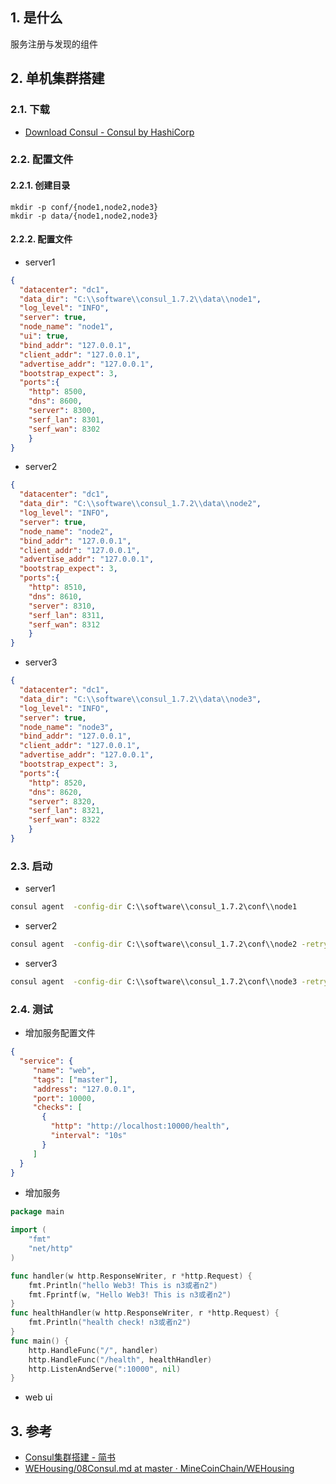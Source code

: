 ## 1. 是什么

服务注册与发现的组件

## 2. 单机集群搭建
### 2.1. 下载
- [Download Consul \- Consul by HashiCorp](https://www.consul.io/downloads.html)
### 2.2. 配置文件

#### 2.2.1. 创建目录

```
mkdir -p conf/{node1,node2,node3}
mkdir -p data/{node1,node2,node3}
```


#### 2.2.2. 配置文件
- server1

```json
{
  "datacenter": "dc1",
  "data_dir": "C:\\software\\consul_1.7.2\\data\\node1",
  "log_level": "INFO",
  "server": true,
  "node_name": "node1",
  "ui": true,
  "bind_addr": "127.0.0.1",
  "client_addr": "127.0.0.1",
  "advertise_addr": "127.0.0.1",
  "bootstrap_expect": 3,
  "ports":{
    "http": 8500,
    "dns": 8600,
    "server": 8300,
    "serf_lan": 8301,
    "serf_wan": 8302
    }
}

```

- server2

```json
{
  "datacenter": "dc1",
  "data_dir": "C:\\software\\consul_1.7.2\\data\\node2",
  "log_level": "INFO",
  "server": true,
  "node_name": "node2",
  "bind_addr": "127.0.0.1",
  "client_addr": "127.0.0.1",
  "advertise_addr": "127.0.0.1",
  "bootstrap_expect": 3,
  "ports":{
    "http": 8510,
    "dns": 8610,
    "server": 8310,
    "serf_lan": 8311,
    "serf_wan": 8312
    }
}

```


- server3

```json
{
  "datacenter": "dc1",
  "data_dir": "C:\\software\\consul_1.7.2\\data\\node3",
  "log_level": "INFO",
  "server": true,
  "node_name": "node3",
  "bind_addr": "127.0.0.1",
  "client_addr": "127.0.0.1",
  "advertise_addr": "127.0.0.1",
  "bootstrap_expect": 3,
  "ports":{
    "http": 8520,
    "dns": 8620,
    "server": 8320,
    "serf_lan": 8321,
    "serf_wan": 8322
    }
}

```


### 2.3. 启动

- server1
```bat
consul agent  -config-dir C:\\software\\consul_1.7.2\conf\\node1
```

- server2
```bat
consul agent  -config-dir C:\\software\\consul_1.7.2\conf\\node2 -retry-join=127.0.0.1:8301
```

- server3
```bat
consul agent  -config-dir C:\\software\\consul_1.7.2\conf\\node3 -retry-join=127.0.0.1:8301
```

### 2.4. 测试

- 增加服务配置文件

```json
{
  "service": {                                      
	 "name": "web",									
	 "tags": ["master"],                            
	 "address": "127.0.0.1",						
	 "port": 10000,									
	 "checks": [
	   {
	     "http": "http://localhost:10000/health",
	     "interval": "10s"							
	   }
	 ]
  }
}
```

- 增加服务

```go
package main

import (
	"fmt"
	"net/http"
)

func handler(w http.ResponseWriter, r *http.Request) {
	fmt.Println("hello Web3! This is n3或者n2")
	fmt.Fprintf(w, "Hello Web3! This is n3或者n2")
}
func healthHandler(w http.ResponseWriter, r *http.Request) {
	fmt.Println("health check! n3或者n2")
}
func main() {
	http.HandleFunc("/", handler)
	http.HandleFunc("/health", healthHandler)
	http.ListenAndServe(":10000", nil)
}

```

- web ui


## 3. 参考

- [Consul集群搭建 \- 简书](https://www.jianshu.com/p/27265e34d911)
- [WEHousing/08Consul\.md at master · MineCoinChain/WEHousing](https://github.com/MineCoinChain/WEHousing/blob/master/Document/material/08Consul.md)